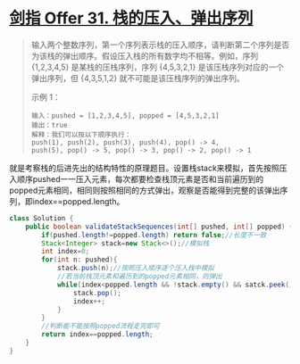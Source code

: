 # [剑指 Offer 31. 栈的压入、弹出序列](https://leetcode-cn.com/problems/zhan-de-ya-ru-dan-chu-xu-lie-lcof/)

>输入两个整数序列，第一个序列表示栈的压入顺序，请判断第二个序列是否为该栈的弹出顺序。假设压入栈的所有数字均不相等。例如，序列 {1,2,3,4,5} 是某栈的压栈序列，序列 {4,5,3,2,1} 是该压栈序列对应的一个弹出序列，但 {4,3,5,1,2} 就不可能是该压栈序列的弹出序列。
>
>示例 1：
>
>~~~
>输入：pushed = [1,2,3,4,5], popped = [4,5,3,2,1]
>输出：true
>解释：我们可以按以下顺序执行：
>push(1), push(2), push(3), push(4), pop() -> 4,
>push(5), pop() -> 5, pop() -> 3, pop() -> 2, pop() -> 1
>~~~

就是考察栈的后进先出的结构特性的原理题目。设置栈stack来模拟，首先按照压入顺序pushed一一压入元素，每次都要检查栈顶元素是否和当前遍历到的popped元素相同，相同则按照相同的方式弹出，观察是否能得到完整的该弹出序列，即index==popped.length。

~~~java
class Solution {
    public boolean validateStackSequences(int[] pushed, int[] popped) {
        if(pushed.length!=popped.length) return false;//长度不一致
        Stack<Integer> stack=new Stack<>();//模拟栈
        int index=0;
        for(int n: pushed){
            stack.push(n);//按照压入顺序逐个压入栈中模拟
            //若当前栈顶元素和遍历到的popped元素相同，则弹出
            while(index<popped.length && !stack.empty() && satck.peek()==popped[index]){
                stack.pop();
                index++;
            }
        }
        //判断能不能按照popped流程走完即可
        return index==popped.length;
    }
}
~~~